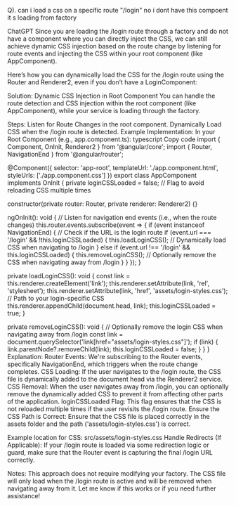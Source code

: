 Q). can i load a css on a specific route "/login" 
no i  dont have this compoent it s loading from factory

ChatGPT
Since you are loading the /login route through a factory and do not have a component where you can directly inject the CSS, we can still achieve dynamic CSS injection based on the route change by listening for route events and injecting the CSS within your root component (like AppComponent).

Here’s how you can dynamically load the CSS for the /login route using the Router and Renderer2, even if you don’t have a LoginComponent:

Solution: Dynamic CSS Injection in Root Component
You can handle the route detection and CSS injection within the root component (like AppComponent), while your service is loading through the factory.

Steps:
Listen for Route Changes in the root component.
Dynamically Load CSS when the /login route is detected.
Example Implementation:
In your Root Component (e.g., app.component.ts):
typescript
Copy code
import { Component, OnInit, Renderer2 } from '@angular/core';
import { Router, NavigationEnd } from '@angular/router';

@Component({
  selector: 'app-root',
  templateUrl: './app.component.html',
  styleUrls: ['./app.component.css']
})
export class AppComponent implements OnInit {
  private loginCSSLoaded = false;  // Flag to avoid reloading CSS multiple times

  constructor(private router: Router, private renderer: Renderer2) {}

  ngOnInit(): void {
    // Listen for navigation end events (i.e., when the route changes)
    this.router.events.subscribe(event => {
      if (event instanceof NavigationEnd) {
        // Check if the URL is the login route
        if (event.url === '/login' && !this.loginCSSLoaded) {
          this.loadLoginCSS();  // Dynamically load CSS when navigating to /login
        } else if (event.url !== '/login' && this.loginCSSLoaded) {
          this.removeLoginCSS();  // Optionally remove the CSS when navigating away from /login
        }
      }
    });
  }

  private loadLoginCSS(): void {
    const link = this.renderer.createElement('link');
    this.renderer.setAttribute(link, 'rel', 'stylesheet');
    this.renderer.setAttribute(link, 'href', 'assets/login-styles.css');  // Path to your login-specific CSS
    this.renderer.appendChild(document.head, link);
    this.loginCSSLoaded = true;
  }

  private removeLoginCSS(): void {
    // Optionally remove the login CSS when navigating away from /login
    const link = document.querySelector('link[href="assets/login-styles.css"]');
    if (link) {
      link.parentNode?.removeChild(link);
      this.loginCSSLoaded = false;
    }
  }
}
Explanation:
Router Events: We're subscribing to the Router events, specifically NavigationEnd, which triggers when the route change completes.
CSS Loading: If the user navigates to the /login route, the CSS file is dynamically added to the document head via the Renderer2 service.
CSS Removal: When the user navigates away from /login, you can optionally remove the dynamically added CSS to prevent it from affecting other parts of the application.
loginCSSLoaded Flag: This flag ensures that the CSS is not reloaded multiple times if the user revisits the /login route.
Ensure the CSS Path is Correct:
Ensure that the CSS file is placed correctly in the assets folder and the path ('assets/login-styles.css') is correct.

Example location for CSS: src/assets/login-styles.css
Handle Redirects (If Applicable):
If your /login route is loaded via some redirection logic or guard, make sure that the Router event is capturing the final /login URL correctly.

Notes:
This approach does not require modifying your factory.
The CSS file will only load when the /login route is active and will be removed when navigating away from it.
Let me know if this works or if you need further assistance!
